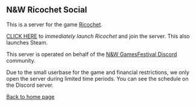 ## N&W Ricochet Social

This is a server for the game [Ricochet](https://store.steampowered.com/app/60/Ricochet/).

[CLICK HERE](steam://connect/ricochet.nintendult.xyz) to *immediately launch Ricochet* and join the server. This also launches Steam.

This server is operated on behalf of the [N&W GamesFestival Discord](https://discord.gg/MVKSUNpqw2) community.

Due to the small userbase for the game and financial restrictions, we only open the server during limited time periods. You can see the schedule on the Discord server.


[Back to home page](/)
